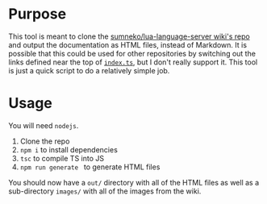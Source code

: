 # Purpose
This tool is meant to clone the [sumneko/lua-language-server wiki's repo](https://github.com/sumneko/lua-language-server/wiki) and output the documentation as HTML files, instead of Markdown. It is possible that this could be used for other repositories by switching out the links defined near the top of [`index.ts`](https://github.com/carsakiller/lua-language-server-docs/blob/main/src/index.ts), but I don't really support it. This tool is just a quick script to do a relatively simple job.

# Usage
You will need `nodejs`.

1. Clone the repo
2. `npm i` to install dependencies
3. `tsc` to compile TS into JS
4. `npm run generate ` to generate HTML files

You should now have a `out/` directory with all of the HTML files as well as a sub-directory `images/` with all of the images from the wiki.
